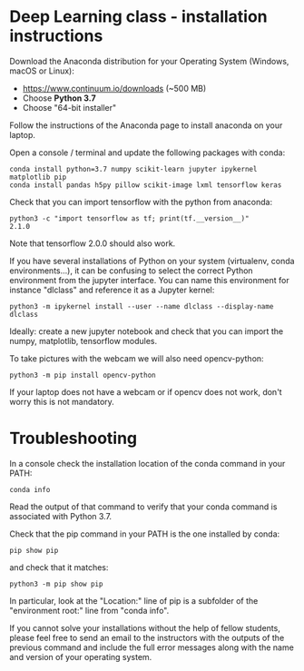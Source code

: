 # Deep Learning class - installation instructions

Download the Anaconda distribution for your Operating System
(Windows, macOS or Linux):

   - https://www.continuum.io/downloads (~500 MB)
   - Choose **Python 3.7**
   - Choose "64-bit installer"

Follow the instructions of the Anaconda page to install anaconda
on your laptop.

Open a console / terminal and update the following packages with conda:

    conda install python=3.7 numpy scikit-learn jupyter ipykernel matplotlib pip
    conda install pandas h5py pillow scikit-image lxml tensorflow keras

Check that you can import tensorflow with the python from anaconda:

    python3 -c "import tensorflow as tf; print(tf.__version__)"
    2.1.0

Note that tensorflow 2.0.0 should also work.

If you have several installations of Python on your system (virtualenv, conda
environments...), it can be confusing to select the correct Python environment
from the jupyter interface. You can name this environment for instance
"dlclass" and reference it as a Jupyter kernel:

    python3 -m ipykernel install --user --name dlclass --display-name dlclass


Ideally: create a new jupyter notebook and check that you can import
the numpy, matplotlib, tensorflow  modules.

To take pictures with the webcam we will also need opencv-python:

    python3 -m pip install opencv-python

If your laptop does not have a webcam or if opencv does not work, don't worry
this is not mandatory.


# Troubleshooting

In a console check the installation location of the conda command in
your PATH:

    conda info

Read the output of that command to verify that your conda command is
associated with Python 3.7.


Check that the pip command in your PATH is the one installed by conda:

    pip show pip

and check that it matches:

    python3 -m pip show pip

In particular, look at the "Location:" line of pip is a subfolder
of the "environment root:" line from "conda info".

If you cannot solve your installations without the help of fellow students,
please feel free to send an email to the instructors with the outputs of the
previous command and include the full error messages along with the name and
version of your operating system.
